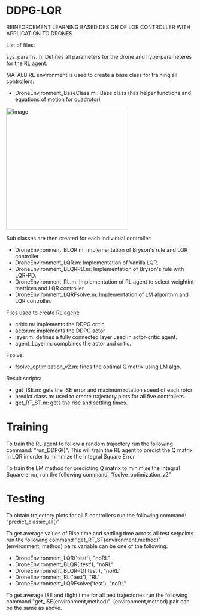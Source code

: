 # DDPG-LQR

REINFORCEMENT LEARNING BASED DESIGN OF LQR CONTROLLER WITH APPLICATION TO DRONES

List of files:


sys_params.m: Defines all parameters for the drone and hyperparameteres for the RL agent.


MATALB RL environment is used to create a base class for training all controllers.
* DroneEnvironment_BaseClass.m : Base class (has helper functions and equations of motion for quadrotor)


<img width="325" alt="image" src="https://user-images.githubusercontent.com/31934929/189780698-2eb07afe-779c-4941-b935-2155216594bb.png">


Sub classes are then created for each individual controller: 
* DroneEnvironment_BLQR.m: Implementation of Bryson's rule and LQR controller
* DroneEnvironment_LQR.m: Implementation of Vanilla LQR.
* DroneEnvironment_BLQRPD.m: Implementation of Bryson's rule with LQR-PD.
* DroneEnvironment_RL.m: Implementation of RL agent to select weightint matrices and LQR controller.
* DroneEnvironment_LQRFsolve.m: Implementation of LM algorithm and LQR controller.

Files used to create RL agent:
* critic.m: implements the DDPG critic
* actor.m: implements the DDPG actor
* layer.m: defines a fully connected layer used in actor-critic agent.
* agent_Layer.m: compbines the actor and critic.

Fsolve:
* fsolve_optimization_v2.m: finds the optimal Q matrix using LM algo.

Result scripts:
* get_ISE.m: gets the ISE error and maximum rotation speed of each rotor
* predict.class.m: used to create trajectory plots for all five controllers.
* get_RT_ST.m: gets the rise and settling times.

# Training

To train the RL agent to follow a random trajectory run the following command: "run_DDPG()". This will train the RL agent to predict the Q matrix in LQR in order to minimize the Integral Square Error

To train the LM method for predicting Q matrix to minimise the Integral Square error, run the following command: "fsolve_optimization_v2"

# Testing
To obtain trajectory plots for all 5 controllers run the following command: "predict_classic_all()"


To get average values of Rise time and settling time across all test setpoints run the following command "get_RT_ST(environment,method)"
(environment, method) pairs variable can be one of the following:
* DroneEnvironment_LQR('test'), "noRL"
* DroneEnvironment_BLQR('test'), "noRL"
* DroneEnvironment_BLQRPD('test'), "noRL"
* DroneEnvironment_RL('test'), "RL"
* DroneEnvironment_LQRFsolve('test'), "noRL"


To get average ISE and flight time for all test trajectories run the following command "get_ISE(environment,method)". (environment,method) pair can be the same as above.


